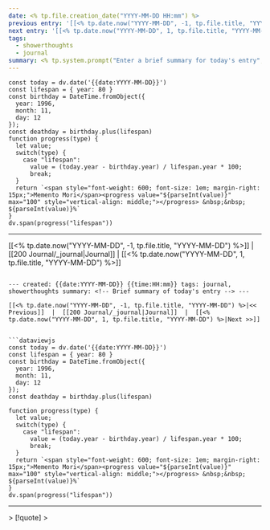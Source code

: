 ```yaml
---
date: <% tp.file.creation_date("YYYY-MM-DD HH:mm") %>
previous entry: '[[<% tp.date.now("YYYY-MM-DD", -1, tp.file.title, "YYYY-MM-DD") %>]]'
next entry: '[[<% tp.date.now("YYYY-MM-DD", 1, tp.file.title, "YYYY-MM-DD") %>]]'
tags:
  - showerthoughts
  - journal
summary: <% tp.system.prompt("Enter a brief summary for today's entry", "") %>
---
```


```dataviewjs
const today = dv.date('{{date:YYYY-MM-DD}}')
const lifespan = { year: 80 }
const birthday = DateTime.fromObject({
  year: 1996,
  month: 11,
  day: 12
});
const deathday = birthday.plus(lifespan)
function progress(type) {
  let value;
  switch(type) {
    case "lifespan":
      value = (today.year - birthday.year) / lifespan.year * 100;
      break;
  }
  return `<span style="font-weight: 600; font-size: 1em; margin-right: 15px;">Memento Mori</span><progress value="${parseInt(value)}" max="100" style="vertical-align: middle;"></progress> &nbsp;&nbsp; ${parseInt(value)}%`
}
dv.span(progress("lifespan"))
```



---

[[<% tp.date.now("YYYY-MM-DD", -1, tp.file.title, "YYYY-MM-DD") %>]] | [[200 Journal/_journal|Journal]] | [[<% tp.date.now("YYYY-MM-DD", 1, tp.file.title, "YYYY-MM-DD") %>]]
```

--- created: {{date:YYYY-MM-DD}} {{time:HH:mm}} tags: journal, showerthoughts summary: <!-- Brief summary of today's entry --> ---

[[<% tp.date.now("YYYY-MM-DD", -1, tp.file.title, "YYYY-MM-DD") %>|<< Previous]]  |  [[200 Journal/_journal|Journal]]  |  [[<% tp.date.now("YYYY-MM-DD", 1, tp.file.title, "YYYY-MM-DD") %>|Next >>]]


```dataviewjs
const today = dv.date('{{date:YYYY-MM-DD}}')
const lifespan = { year: 80 }
const birthday = DateTime.fromObject({
  year: 1996,
  month: 11,
  day: 12
});
const deathday = birthday.plus(lifespan)

function progress(type) {
  let value;
  switch(type) {
    case "lifespan":
      value = (today.year - birthday.year) / lifespan.year * 100;
      break;
  }
  return `<span style="font-weight: 600; font-size: 1em; margin-right: 15px;">Memento Mori</span><progress value="${parseInt(value)}" max="100" style="vertical-align: middle;"></progress> &nbsp;&nbsp; ${parseInt(value)}%`
}
dv.span(progress("lifespan"))
```


---

<div data-timeline="{{date:DDD}}"></div>
> [!quote] 
> 

